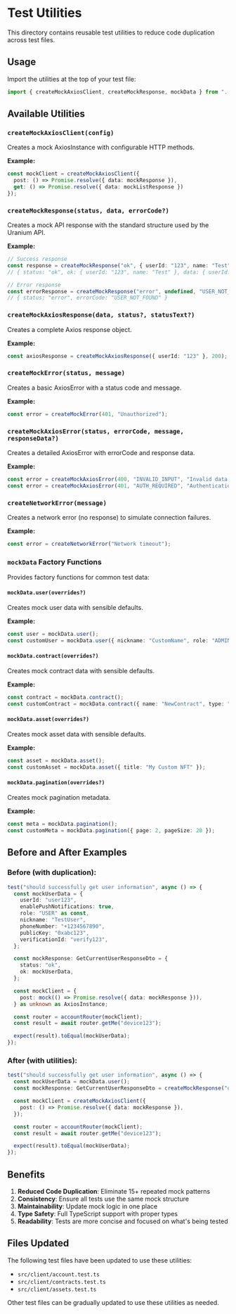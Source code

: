 # Test Utilities

This directory contains reusable test utilities to reduce code duplication across test files.

## Usage

Import the utilities at the top of your test file:

```typescript
import { createMockAxiosClient, createMockResponse, mockData } from "../test-utils/mocks";
```

## Available Utilities

### `createMockAxiosClient(config)`

Creates a mock AxiosInstance with configurable HTTP methods.

**Example:**
```typescript
const mockClient = createMockAxiosClient({
  post: () => Promise.resolve({ data: mockResponse }),
  get: () => Promise.resolve({ data: mockListResponse })
});
```

### `createMockResponse(status, data, errorCode?)`

Creates a mock API response with the standard structure used by the Uranium API.

**Example:**
```typescript
// Success response
const response = createMockResponse("ok", { userId: "123", name: "Test" });
// { status: "ok", ok: { userId: "123", name: "Test" }, data: { userId: "123", name: "Test" } }

// Error response
const errorResponse = createMockResponse("error", undefined, "USER_NOT_FOUND");
// { status: "error", errorCode: "USER_NOT_FOUND" }
```

### `createMockAxiosResponse(data, status?, statusText?)`

Creates a complete Axios response object.

**Example:**
```typescript
const axiosResponse = createMockAxiosResponse({ userId: "123" }, 200);
```

### `createMockError(status, message)`

Creates a basic AxiosError with a status code and message.

**Example:**
```typescript
const error = createMockError(401, "Unauthorized");
```

### `createMockAxiosError(status, errorCode, message, responseData?)`

Creates a detailed AxiosError with errorCode and response data.

**Example:**
```typescript
const error = createMockAxiosError(400, "INVALID_INPUT", "Invalid data provided");
const error = createMockAxiosError(401, "AUTH_REQUIRED", "Authentication required", { userId: null });
```

### `createNetworkError(message)`

Creates a network error (no response) to simulate connection failures.

**Example:**
```typescript
const error = createNetworkError("Network timeout");
```

### `mockData` Factory Functions

Provides factory functions for common test data:

#### `mockData.user(overrides?)`

Creates mock user data with sensible defaults.

**Example:**
```typescript
const user = mockData.user();
const customUser = mockData.user({ nickname: "CustomName", role: "ADMIN" });
```

#### `mockData.contract(overrides?)`

Creates mock contract data with sensible defaults.

**Example:**
```typescript
const contract = mockData.contract();
const customContract = mockData.contract({ name: "NewContract", type: "ERC1155" });
```

#### `mockData.asset(overrides?)`

Creates mock asset data with sensible defaults.

**Example:**
```typescript
const asset = mockData.asset();
const customAsset = mockData.asset({ title: "My Custom NFT" });
```

#### `mockData.pagination(overrides?)`

Creates mock pagination metadata.

**Example:**
```typescript
const meta = mockData.pagination();
const customMeta = mockData.pagination({ page: 2, pageSize: 20 });
```

## Before and After Examples

### Before (with duplication):

```typescript
test("should successfully get user information", async () => {
  const mockUserData = {
    userId: "user123",
    enablePushNotifications: true,
    role: "USER" as const,
    nickname: "TestUser",
    phoneNumber: "+1234567890",
    publicKey: "0xabc123",
    verificationId: "verify123",
  };

  const mockResponse: GetCurrentUserResponseDto = {
    status: "ok",
    ok: mockUserData,
  };

  const mockClient = {
    post: mock(() => Promise.resolve({ data: mockResponse })),
  } as unknown as AxiosInstance;

  const router = accountRouter(mockClient);
  const result = await router.getMe("device123");

  expect(result).toEqual(mockUserData);
});
```

### After (with utilities):

```typescript
test("should successfully get user information", async () => {
  const mockUserData = mockData.user();
  const mockResponse: GetCurrentUserResponseDto = createMockResponse("ok", mockUserData);

  const mockClient = createMockAxiosClient({
    post: () => Promise.resolve({ data: mockResponse }),
  });

  const router = accountRouter(mockClient);
  const result = await router.getMe("device123");

  expect(result).toEqual(mockUserData);
});
```

## Benefits

1. **Reduced Code Duplication**: Eliminate 15+ repeated mock patterns
2. **Consistency**: Ensure all tests use the same mock structure
3. **Maintainability**: Update mock logic in one place
4. **Type Safety**: Full TypeScript support with proper types
5. **Readability**: Tests are more concise and focused on what's being tested

## Files Updated

The following test files have been updated to use these utilities:

- `src/client/account.test.ts`
- `src/client/contracts.test.ts`
- `src/client/assets.test.ts`

Other test files can be gradually updated to use these utilities as needed.
